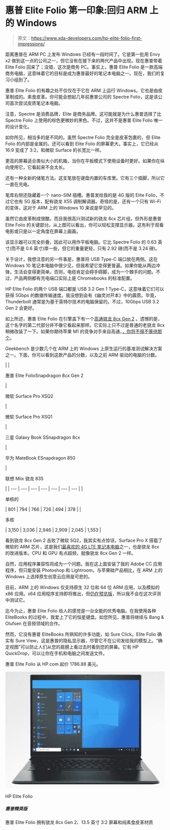 # 惠普 Elite Folio 第一印象:回归 ARM 上的 Windows

> 原文：<https://www.xda-developers.com/hp-elite-folio-first-impressions/>

距离惠普在 ARM PC 上发布 Windows 已经有一段时间了。它是第一批用 Envy x2 做到这一点的公司之一，但它没有在接下来的两代产品中出现。现在惠普带着 Elite Folio 回来了；没错，这次是商务 PC。事实上，惠普 Elite Folio 是一款高端商务电脑，这意味着它的目标是成为惠普最好的笔记本电脑之一。现在，我们的复习小组到了。

惠普 Elite Folio 的有趣之处不仅仅在于它在 ARM 上运行 Windows。它也是由皮革制成的。素食皮革。你可能会想起几年前惠普公司的 Spectre Folio，这是该公司首次尝试皮质笔记本电脑。

注意，Spectre 是消费品牌，Elite 是商务品牌。这可能就是为什么惠普选择了比 Spectre Folio 上使用的棕色更微妙的黑色。不过，这并不是惠普 Elite Folio 唯一的设计变化。

如你所见，相当多的是不同的。虽然 Spectre Folio 完全是皮革包裹的，但 Elite Folio 的内部是金属的。还可以看到 Elite Folio 的屏幕更大。事实上，它已经从 16:9 变成了 3:2，和微软 Surface 的长宽比一样。

更高的屏幕适合类似大小的机箱，当你在平板模式下使用设备时更好。如果你在纵向使用它，它看起来不会太长。

还有一种全新的储笔方法。这支笔放在键盘内置的车库里。它有三个插脚，所以它一直在充电。

笔库右侧还隐藏着一个 nano-SIM 插槽。惠普发给我的是 4G 版的 Elite Folio，不过它也有 5G 版本，配有骁龙 X55 调制解调器。奇怪的是，还有一个只有 Wi-Fi 的变体，这对于 ARM 上的 Windows 10 来说是罕见的。

虽然它由皮革制成很酷，而且我很高兴测试新的骁龙 8cx 芯片组，但外形是惠普 Elite Folio 的关键部分。从上图可以看出，你可以轻松支撑显示器。这有利于观看电影或只是以一定角度在屏幕上画画。

该显示器可以完全折叠，因此可以用作平板电脑。它比 Spectre Folio 的 0.63 英寸(而不是 0.6 英寸)厚一些，但它的重量更轻，只有 2.92 磅(而不是 3.24 磅)。

关于设计，我想注意的另一件事是，惠普将 USB Type-C 端口放在两侧。这在 Windows 10 笔记本电脑中很少见，但我希望它变得更普遍。如果你能从两边冲锋，生活会变得更简单。否则，电缆肯定会碍手碍脚，成为一个棘手的问题。不过，产品两侧都有充电端口实际上是 Chromebooks 的标准配置。

HP Elite Folio 的两个 USB 端口都是 USB 3.2 Gen 1 Type-C，这意味着它们可以获得 5Gbps 的数据传输速度。我没想到会有《幽灵对开本》中的霹雳。毕竟，Thunderbolt 通常是为基于英特尔技术的电脑保留的。不过，10Gbps USB 3.2 Gen 2 会更好。

如上所述，惠普 Elite Folio 在引擎盖下有一个[高通骁龙 8cx Gen 2](https://www.xda-developers.com/qualcomm-snapdragon-8cx-gen-2/) 。遗憾的是，这个名字的第二代部分并不像它看起来那样。它实际上只不过是普通的老骁龙 8cx 稍微改装了一下。如果你期待苹果 M1 的竞争对手来自高通，[，你将不得不等待那个](https://www.xda-developers.com/qualcomm-nuvia-acquisition-details/)。

Geekbench 是少数几个在 ARM 上的 Windows 上原生运行的基准测试解决方案之一。下面，你可以看到这款产品的分数，以及之前 ARM 驱动的电脑的分数。

|  | 

惠普 Elite FolioSnapdragon 8cx Gen 2

 | 

微软 Surface Pro XSQ2

 | 

微软 Surface Pro XSQ1

 | 

三星 Galaxy Book SSnapdragon 8cx

 | 

华为 MateBook ESnapdragon 850

 | 

联想 Miix 骁龙 835

 |
| --- | --- | --- | --- | --- | --- | --- |
| 

单核的

 | 801 | 794 | 766 | 726 | 494 | 378 |
| 

多核

 | 3,150 | 3,036 | 2,946 | 2,909 | 2,045 | 1,553 |

看到骁龙 8cx Gen 2 击败了微软 SQ2，我其实有点惊讶。Surface Pro X 搭载了微软的 ARM 芯片，这是我们[最喜欢的 4G LTE 笔记本电脑](https://www.xda-developers.com/best-4g-lte-laptops/)之一，也是骁龙 8cx 的改进版本。CPU 和 GPU 有点超频，就像骁龙 8cx Gen 2 一样。

自然，应用程序兼容性将成为一个问题。我在这上面安装了我的 Adobe CC 应用程序，但只能安装 Photoshop 和 Lightroom。与苹果硅产品相比，在 ARM 上的 Windows 上选择原生创意云应用是可悲的。

目前，ARM 上的 Windows 仅支持原生 32 位和 64 位 ARM 应用，以及模拟的 x86 应用。x64 应用程序支持即将推出，但[仍在预览版](https://www.xda-developers.com/microsoft-x64-app-emulation-in-preview-for-windows-10/)，所以我不会在这次评测中测试它。

迄今为止，惠普 Elite Folio 给人的感觉是一台全能的优秀电脑。在我使用各种 EliteBooks 的过程中，我爱上了它的恒星键盘。如您所见，惠普将继续与 Bang & Olufsen 在音频领域的合作。

然而，它没有惠普 EliteBooks 所熟知的许多功能，如 Sure Click。Elite Folio 确实有 Sure View，这是惠普的隐私显示器，尽管它不在公司发给我的模型上。“确定视图”可以防止人们从您的肩膀上看过去时看到您的屏幕。它有 HP QuickDrop，可以让你在手机和电脑之间发送文件。

惠普 Elite Folio 从 HP.com 起价 1786.88 美元。

 <picture>![The HP Elite Folio has a Snapdragon 8cx Gen 2, a 13.5-inch 3:2 screen, and a vegan leather build](img/8f9efd2659e90648f7c40650c075eb75.png)</picture> 

HP Elite Folio

##### 惠普精英版

惠普 Elite Folio 拥有骁龙 8cx Gen 2、13.5 英寸 3:2 屏幕和纯素食皮革材质